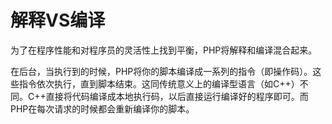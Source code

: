 # 解释VS编译

为了在程序性能和对程序员的灵活性上找到平衡，PHP将解释和编译混合起来。

在后台，当执行到的时候，PHP将你的脚本编译成一系列的指令（即操作码）。这些指令依次执行，直到脚本结束。这同传统意义上的编译型语言（如C++）不同。C++直接将代码编译成本地执行码，以后直接运行编译好的程序即可。而PHP在每次请求的时候都会重新编译你的脚本。
